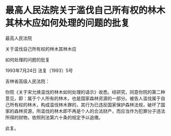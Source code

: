 # 最高人民法院关于滥伐自己所有权的林木其林木应如何处理的问题的批复

<!-- INFO END -->

最高人民法院

关于滥伐自己所有权的林木其林木应

如何处理的问题的批复

1993年7月24日 法复〔1993〕5号

吉林省高级人民法院：

你院《关于宋允焕滥伐的林木如何处理的请示》收悉。经研究，同意你院的第二种意见，即：属于个人所有的林木，也是国家森林资源的一部分。被告人滥伐属于自己所有权的林木，构成滥伐林木罪的，其行为已违反国家保护森林法规，破坏了国家的森林资源，所滥伐的林木即不再是个人的合法财产，而应当作为犯罪分子违法所得的财物，依照刑法第六十条的规定予以追缴。

此复。
